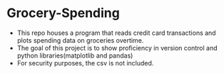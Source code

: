 # Grocery-Spending
- This repo houses a program that reads credit card transactions and plots spending data on groceries overtime.
- The goal of this project is to show proficiency in version control and python libraries(matplotlib and pandas)
- For security purposes, the csv is not included. 
